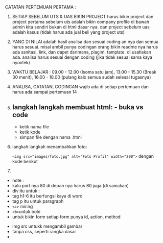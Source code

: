 CATATAN PERTEMUAN PERTAMA :

1. SETIAP SEBELUM UTS & UAS BIKIN PROJECT
   harus bikin project dan project pertama sebelum uts adalah bikin company profile di bawah admin kita sendiri bukan di html dasar nya. dan project sebelum uas adalah kasus (tidak harus ada jual beli yang project uts)
2. YANG DI NILAI
   adalah hasil analisa dan sesuai coding an nya dan semua harus sesuai. misal ambil punya codingan orang bikin readme nya harus ada sanitasi, link, dan dapet darimana, plagim, tamplate. di usahakan ada.
   analisa harus sesuai dengan coding (jika tidak sesuai sama kaya nyontek)
3. WAKTU BELAJAR : 09.00 - 12.00 (Isoma satu jam), 13.00 - 15.30 (Break 30 menit), 16.00 - 18.00 (pulang kalo semua sudah selesai tugasnya)
4. ANALISA, CATATAN, CODINGAN
   wajib ada di setiap pertemuan dan harus ada sampai pertemuan 14
5. langkah langkah membuat html: - buka vs code
   --------------------------------------------


   - ketik nama file
   - ketik kode
   - simpan file dengan nama .html
6. langkah langkah menambahkan foto:

   `<img src="images/foto.jpg" alt="Foto Profil" width="200">` dengan kode berikut
7. 

- note :
- kalo port nya 80 di depan nya harus 80 juga (di samakan)
- div itu untuk :
- tag h1-6 itu berfungsi kaya di word
- tag p itu untuk paragraph
- `<i>` miring
- `<b>`untuk bold
- <form> untuk bikin form setiap form punya id, action, method
- img src untukk mengambil gambar
- tanpa css, seperti rangka dasar
-
